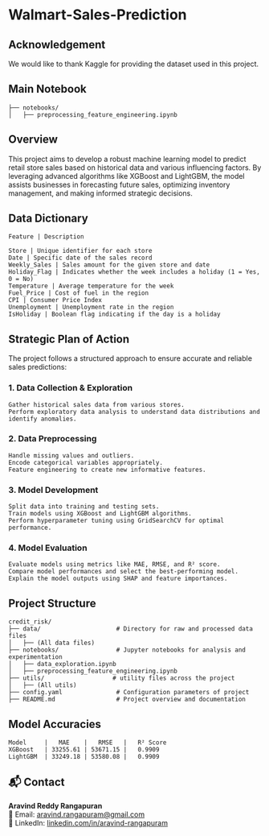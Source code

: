 # Walmart-Sales-Prediction

## Acknowledgement
We would like to thank Kaggle for providing the dataset used in this project.

## Main Notebook

```
├── notebooks/                
│   ├── preprocessing_feature_engineering.ipynb
```

## Overview
This project aims to develop a robust machine learning model to predict retail store sales based on historical data and various influencing factors. By leveraging advanced algorithms like XGBoost and LightGBM, the model assists businesses in forecasting future sales, optimizing inventory management, and making informed strategic decisions.

## Data Dictionary
```
Feature | Description

Store | Unique identifier for each store
Date | Specific date of the sales record
Weekly_Sales | Sales amount for the given store and date
Holiday_Flag | Indicates whether the week includes a holiday (1 = Yes, 0 = No)
Temperature | Average temperature for the week
Fuel_Price | Cost of fuel in the region
CPI | Consumer Price Index
Unemployment | Unemployment rate in the region
IsHoliday | Boolean flag indicating if the day is a holiday
```

## Strategic Plan of Action

The project follows a structured approach to ensure accurate and reliable sales predictions:
### 1. Data Collection & Exploration
    Gather historical sales data from various stores.
    Perform exploratory data analysis to understand data distributions and identify anomalies.
### 2. Data Preprocessing
    Handle missing values and outliers.
    Encode categorical variables appropriately.
    Feature engineering to create new informative features.

### 3. Model Development
    Split data into training and testing sets.
    Train models using XGBoost and LightGBM algorithms.
    Perform hyperparameter tuning using GridSearchCV for optimal performance.

### 4. Model Evaluation
    Evaluate models using metrics like MAE, RMSE, and R² score.
    Compare model performances and select the best-performing model.
    Explain the model outputs using SHAP and feature importances.

## Project Structure

```
credit_risk/
├── data/                     # Directory for raw and processed data files
│   ├── (All data files)
├── notebooks/                # Jupyter notebooks for analysis and experimentation
│   ├── data_exploration.ipynb
│   ├── preprocessing_feature_engineering.ipynb
├── utils/                   # utility files across the project
│   ├── (All utils)
├── config.yaml               # Configuration parameters of project
├── README.md                 # Project overview and documentation
```

## Model Accuracies

```
Model     |   MAE    |   RMSE   |   R² Score
XGBoost   | 33255.61 | 53671.15 |   0.9909
LightGBM  | 33249.18 | 53580.08 |   0.9909
```

## 📬 Contact

**Aravind Reddy Rangapuran**  
📧 Email: [aravind.rangapuram@gmail.com](mailto:aravind.rangapuram@gmail.com)  
🔗 LinkedIn: [linkedin.com/in/aravind-rangapuram](https://www.linkedin.com/in/aravind-rangapuram/)
